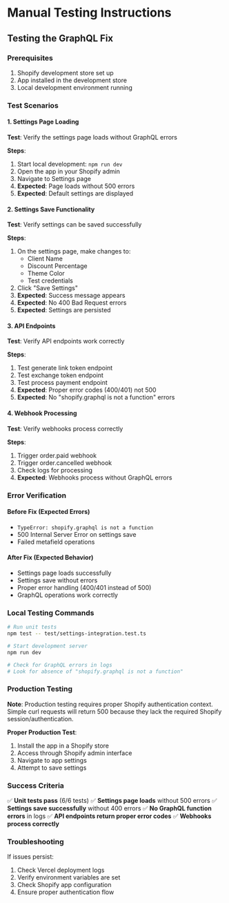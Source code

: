 # Manual Testing Instructions

## Testing the GraphQL Fix

### Prerequisites
1. Shopify development store set up
2. App installed in the development store
3. Local development environment running

### Test Scenarios

#### 1. Settings Page Loading
**Test**: Verify the settings page loads without GraphQL errors

**Steps**:
1. Start local development: `npm run dev`
2. Open the app in your Shopify admin
3. Navigate to Settings page
4. **Expected**: Page loads without 500 errors
5. **Expected**: Default settings are displayed

#### 2. Settings Save Functionality
**Test**: Verify settings can be saved successfully

**Steps**:
1. On the settings page, make changes to:
   - Client Name
   - Discount Percentage
   - Theme Color
   - Test credentials
2. Click "Save Settings"
3. **Expected**: Success message appears
4. **Expected**: No 400 Bad Request errors
5. **Expected**: Settings are persisted

#### 3. API Endpoints
**Test**: Verify API endpoints work correctly

**Steps**:
1. Test generate link token endpoint
2. Test exchange token endpoint
3. Test process payment endpoint
4. **Expected**: Proper error codes (400/401) not 500
5. **Expected**: No "shopify.graphql is not a function" errors

#### 4. Webhook Processing
**Test**: Verify webhooks process correctly

**Steps**:
1. Trigger order.paid webhook
2. Trigger order.cancelled webhook
3. Check logs for processing
4. **Expected**: Webhooks process without GraphQL errors

### Error Verification

#### Before Fix (Expected Errors)
- `TypeError: shopify.graphql is not a function`
- 500 Internal Server Error on settings save
- Failed metafield operations

#### After Fix (Expected Behavior)
- Settings page loads successfully
- Settings save without errors
- Proper error handling (400/401 instead of 500)
- GraphQL operations work correctly

### Local Testing Commands

```bash
# Run unit tests
npm test -- test/settings-integration.test.ts

# Start development server
npm run dev

# Check for GraphQL errors in logs
# Look for absence of "shopify.graphql is not a function"
```

### Production Testing

**Note**: Production testing requires proper Shopify authentication context. Simple curl requests will return 500 because they lack the required Shopify session/authentication.

**Proper Production Test**:
1. Install the app in a Shopify store
2. Access through Shopify admin interface
3. Navigate to app settings
4. Attempt to save settings

### Success Criteria

✅ **Unit tests pass** (6/6 tests)
✅ **Settings page loads** without 500 errors
✅ **Settings save successfully** without 400 errors
✅ **No GraphQL function errors** in logs
✅ **API endpoints return proper error codes**
✅ **Webhooks process correctly**

### Troubleshooting

If issues persist:
1. Check Vercel deployment logs
2. Verify environment variables are set
3. Check Shopify app configuration
4. Ensure proper authentication flow 